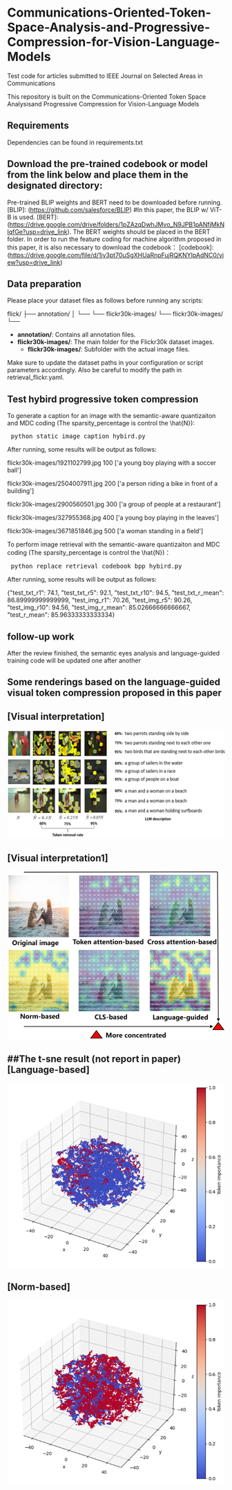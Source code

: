 # Communications-Oriented-Token-Space-Analysis-and-Progressive-Compression-for-Vision-Language-Models
Test code for articles submitted to IEEE Journal on Selected Areas in Communications

This repository is built on the Communications-Oriented Token Space Analysisand Progressive Compression for Vision-Language Models

## Requirements
Dependencies can be found in requirements.txt

## Download the pre-trained codebook or model from the link below and place them in the designated directory: 
Pre-trained BLIP weights and BERT need to be downloaded before running. [BLIP]: (https://github.com/salesforce/BLIP) #In this paper, the BLIP w/ ViT-B is used.
[BERT]:(https://drive.google.com/drive/folders/1pZAzqDwhJMvo_N9JPB1pANfjMkNlqfGe?usp=drive_link). The BERT weights should be placed in the BERT folder.
In order to run the feature coding for machine algorithm proposed in this paper, it is also necessary to download the codebook：
[codebook]:(https://drive.google.com/file/d/1jv3pt70uSgXHUaRnpFujRQKNYIpAdNC0/view?usp=drive_link)

## Data preparation
Please place your dataset files as follows before running any scripts:

flick/ ├── annotation/ │ └── <annotation files> └── flickr30k-images/ └── flickr30k-images/ └── <image files>

- **annotation/**: Contains all annotation files.
- **flickr30k-images/**: The main folder for the Flickr30k dataset images.
  - **flickr30k-images/**: Subfolder with the actual image files.

Make sure to update the dataset paths in your configuration or script parameters accordingly. Also be careful to modify the path in retrieval_flickr.yaml.
## Test hybird progressive token compression

To generate a caption for an image with the semantic-aware quantizaiton and MDC coding (The sparsity_percentage is control the \hat{N}):

<pre> python static_image_caption_hybird.py  </pre> 

After running, some results will be output as follows:

flickr30k-images/1921102799.jpg 100 ['a young boy playing with a soccer ball']

flickr30k-images/2504007911.jpg 200 ['a person riding a bike in front of a building']

flickr30k-images/2900560501.jpg 300 ['a group of people at a restaurant']

flickr30k-images/327955368.jpg 400 ['a young boy playing in the leaves']

flickr30k-images/3671851846.jpg 500 ['a woman standing in a field']

To perform image retrieval with the semantic-aware quantizaiton and MDC coding  (The sparsity_percentage is control the \hat{N})：
<pre> python replace_retrieval_codebook_bpp_hybird.py  </pre> 

After running, some results will be output as follows:

{"test_txt_r1": 74.1, "test_txt_r5": 92.1, "test_txt_r10": 94.5, "test_txt_r_mean": 86.89999999999999, "test_img_r1": 70.26, "test_img_r5": 90.26, "test_img_r10": 94.56, "test_img_r_mean": 85.02666666666667, "test_r_mean": 85.96333333333334}
## follow-up work
After the review finished, the semantic eyes analysis and language-guided training code will be updated one after another

## Some renderings based on the language-guided visual token compression proposed in this paper
 [Visual interpretation]
---
![](importance-visual.png)

 [Visual interpretation1]
---
![](images/visual.png)

##The t-sne result (not report in paper)
 [Language-based]
---
![](images/aTSNE_analysis_Text_3D.png)

 [Norm-based]
---
![](images/aTSNE_analysis_Max_3D.png)

